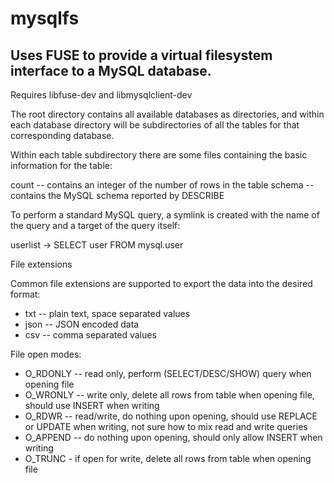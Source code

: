 # mysqlfs
## Uses FUSE to provide a virtual filesystem interface to a MySQL database.

Requires libfuse-dev and libmysqlclient-dev

The root directory contains all available databases as directories, and
within each database directory will be subdirectories of all the tables for
that corresponding database.

Within each table subdirectory there are some files containing the basic
information for the table:

  count -- contains an integer of the number of rows in the table
  schema -- contains the MySQL schema reported by DESCRIBE <table>

To perform a standard MySQL query, a symlink is created with the name of
the query and a target of the query itself:

  userlist -> SELECT user FROM mysql.user


File extensions

Common file extensions are supported to export the data into the desired
format:

  * txt -- plain text, space separated values
  * json -- JSON encoded data
  * csv -- comma separated values


File open modes:
* O_RDONLY -- read only, perform (SELECT/DESC/SHOW) query when opening file
* O_WRONLY -- write only, delete all rows from table when opening file, should use INSERT when writing
* O_RDWR -- read/write, do nothing upon opening, should use REPLACE or UPDATE when writing, not sure how to mix read and write queries
* O_APPEND -- do nothing upon opening, should only allow INSERT when writing
* O_TRUNC - if open for write, delete all rows from table when opening file
